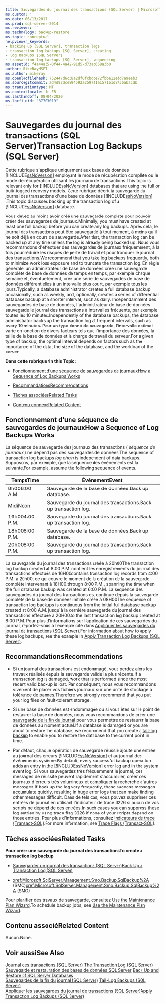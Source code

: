 ```yaml
---
title: Sauvegardes du journal des transactions (SQL Server) | Microsoft Docs
ms.custom: ''
ms.date: 06/13/2017
ms.prod: sql-server-2014
ms.reviewer: ''
ms.technology: backup-restore
ms.topic: conceptual
helpviewer_keywords:
- backing up [SQL Server], transaction logs
- transaction log backups [SQL Server], creating
- log backups [SQL Server[
- transaction log backups [SQL Server], sequencing
ms.assetid: f4a44a35-0f44-4a42-91d5-d73ac658a3b0
author: MikeRayMSFT
ms.author: mikeray
ms.openlocfilehash: 752447d6c38a2df0fcbdce72fbba12edd7a9eeb3
ms.sourcegitcommit: ad4d92dce894592a259721a1571b1d8736abacdb
ms.translationtype: MT
ms.contentlocale: fr-FR
ms.lasthandoff: 08/04/2020
ms.locfileid: "87703019"
---
```

# <a name="transaction-log-backups-sql-server"></a><span data-ttu-id="1c590-102">Sauvegardes du journal des transactions (SQL Server)</span><span class="sxs-lookup"><span data-stu-id="1c590-102">Transaction Log Backups (SQL Server)</span></span>
  <span data-ttu-id="1c590-103">Cette rubrique s'applique uniquement aux bases de données [!INCLUDE[ssNoVersion](../../includes/ssnoversion-md.md)] employant le mode de récupération complète ou le mode de récupération utilisant les journaux de transactions.</span><span class="sxs-lookup"><span data-stu-id="1c590-103">This topic is relevant only for [!INCLUDE[ssNoVersion](../../includes/ssnoversion-md.md)] databases that are using the full or bulk-logged recovery models.</span></span> <span data-ttu-id="1c590-104">Cette rubrique décrit la sauvegarde du journal des transactions d'une base de données [!INCLUDE[ssNoVersion](../../includes/ssnoversion-md.md)] .</span><span class="sxs-lookup"><span data-stu-id="1c590-104">This topic discusses backing up the transaction log of a [!INCLUDE[ssNoVersion](../../includes/ssnoversion-md.md)] database.</span></span>  
  
 <span data-ttu-id="1c590-105">Vous devez au moins avoir créé une sauvegarde complète pour pouvoir créer des sauvegardes de journaux.</span><span class="sxs-lookup"><span data-stu-id="1c590-105">Minimally, you must have created at least one full backup before you can create any log backups.</span></span> <span data-ttu-id="1c590-106">Après cela, le journal des transactions peut être sauvegardé à tout moment, à moins qu'il ne soit déjà en cours de sauvegarde.</span><span class="sxs-lookup"><span data-stu-id="1c590-106">After that, the transaction log can be backed up at any time unless the log is already being backed up.</span></span> <span data-ttu-id="1c590-107">Nous vous recommandons d'effectuer des sauvegardes de journaux fréquemment, à la fois pour réduire les risques de perte de travail et pour tronquer le journal des transactions.</span><span class="sxs-lookup"><span data-stu-id="1c590-107">We recommend that you take log backups frequently, both to minimize work loss exposure and to truncate the transaction log.</span></span> <span data-ttu-id="1c590-108">En règle générale, un administrateur de base de données crée une sauvegarde complète de base de données de temps en temps, par exemple chaque semaine et, éventuellement, crée une série de sauvegardes de base de données différentielles à un intervalle plus court, par exemple tous les jours.</span><span class="sxs-lookup"><span data-stu-id="1c590-108">Typically, a database administrator creates a full database backup occasionally, such as weekly, and, optionally, creates a series of differential database backup at a shorter interval, such as daily.</span></span> <span data-ttu-id="1c590-109">Indépendamment des sauvegardes de base de données, l'administrateur de base de données sauvegarde le journal des transactions à intervalles fréquents, par exemple toutes les 10 minutes.</span><span class="sxs-lookup"><span data-stu-id="1c590-109">Independently of the database backups, the database administrator backs up the transaction log at frequent intervals, such as every 10 minutes.</span></span> <span data-ttu-id="1c590-110">Pour un type donné de sauvegarde, l'intervalle optimal varie en fonction de divers facteurs tels que l'importance des données, la taille de la base de données et la charge de travail du serveur.</span><span class="sxs-lookup"><span data-stu-id="1c590-110">For a given type of backup, the optimal interval depends on factors such as the importance of the data, the size of the database, and the workload of the server.</span></span>  
  
 <span data-ttu-id="1c590-111">**Dans cette rubrique :**</span><span class="sxs-lookup"><span data-stu-id="1c590-111">**In this Topic:**</span></span>  
  
-   [<span data-ttu-id="1c590-112">Fonctionnement d’une séquence de sauvegardes de journaux</span><span class="sxs-lookup"><span data-stu-id="1c590-112">How a Sequence of Log Backups Works</span></span>](#LogBackupSequence)  
  
-   [<span data-ttu-id="1c590-113">Recommandations</span><span class="sxs-lookup"><span data-stu-id="1c590-113">Recommendations</span></span>](#Recommendations)  
  
-   [<span data-ttu-id="1c590-114">Tâches associées</span><span class="sxs-lookup"><span data-stu-id="1c590-114">Related Tasks</span></span>](#RelatedTasks)  
  
-   [<span data-ttu-id="1c590-115">Contenu connexe</span><span class="sxs-lookup"><span data-stu-id="1c590-115">Related Content</span></span>](#RelatedContent)  
  
##  <a name="how-a-sequence-of-log-backups-works"></a><a name="LogBackupSequence"></a><span data-ttu-id="1c590-116">Fonctionnement d’une séquence de sauvegardes de journaux</span><span class="sxs-lookup"><span data-stu-id="1c590-116">How a Sequence of Log Backups Works</span></span>  
 <span data-ttu-id="1c590-117">La séquence de sauvegarde des journaux des transactions ( *séquence de journaux* ) ne dépend pas des sauvegardes de données.</span><span class="sxs-lookup"><span data-stu-id="1c590-117">The sequence of transaction log backups *log chain* is independent of data backups.</span></span> <span data-ttu-id="1c590-118">Supposons, par exemple, que la séquence des événements est la suivante.</span><span class="sxs-lookup"><span data-stu-id="1c590-118">For example, assume the following sequence of events.</span></span>  
  
|<span data-ttu-id="1c590-119">Temps</span><span class="sxs-lookup"><span data-stu-id="1c590-119">Time</span></span>|<span data-ttu-id="1c590-120">Événement</span><span class="sxs-lookup"><span data-stu-id="1c590-120">Event</span></span>|  
|----------|-----------|  
|<span data-ttu-id="1c590-121">8h00</span><span class="sxs-lookup"><span data-stu-id="1c590-121">8:00 A.M.</span></span>|<span data-ttu-id="1c590-122">Sauvegarde de la base de données.</span><span class="sxs-lookup"><span data-stu-id="1c590-122">Back up database.</span></span>|  
|<span data-ttu-id="1c590-123">Midi</span><span class="sxs-lookup"><span data-stu-id="1c590-123">Noon</span></span>|<span data-ttu-id="1c590-124">Sauvegarde du journal des transactions.</span><span class="sxs-lookup"><span data-stu-id="1c590-124">Back up transaction log.</span></span>|  
|<span data-ttu-id="1c590-125">16h00</span><span class="sxs-lookup"><span data-stu-id="1c590-125">4:00 P.M.</span></span>|<span data-ttu-id="1c590-126">Sauvegarde du journal des transactions.</span><span class="sxs-lookup"><span data-stu-id="1c590-126">Back up transaction log.</span></span>|  
|<span data-ttu-id="1c590-127">18h00</span><span class="sxs-lookup"><span data-stu-id="1c590-127">6:00 P.M.</span></span>|<span data-ttu-id="1c590-128">Sauvegarde de la base de données.</span><span class="sxs-lookup"><span data-stu-id="1c590-128">Back up database.</span></span>|  
|<span data-ttu-id="1c590-129">20h00</span><span class="sxs-lookup"><span data-stu-id="1c590-129">8:00 P.M.</span></span>|<span data-ttu-id="1c590-130">Sauvegarde du journal des transactions.</span><span class="sxs-lookup"><span data-stu-id="1c590-130">Back up transaction log.</span></span>|  
  
 <span data-ttu-id="1c590-131">La sauvegarde du journal des transactions créée à 20h00</span><span class="sxs-lookup"><span data-stu-id="1c590-131">The transaction log backup created at 8:00 P.M.</span></span> <span data-ttu-id="1c590-132">contient les enregistrements du journal des transactions effectués de 16H00</span><span class="sxs-lookup"><span data-stu-id="1c590-132">contains transaction log records from 4:00 P.M.</span></span> <span data-ttu-id="1c590-133">à 20h00, ce qui couvre le moment de la création de la sauvegarde complète intervenant à 18H00.</span><span class="sxs-lookup"><span data-stu-id="1c590-133">through 8:00 P.M., spanning the time when the full database backup was created at 6:00 P.M.</span></span> <span data-ttu-id="1c590-134">La séquence des sauvegardes du journal des transactions est continue depuis la sauvegarde complète de la base de données initiale créée à 08H00</span><span class="sxs-lookup"><span data-stu-id="1c590-134">The sequence of transaction log backups is continuous from the initial full database backup created at 8:00 A.M.</span></span> <span data-ttu-id="1c590-135">jusqu'à la dernière sauvegarde du journal des transactions effectuée à 20H00.</span><span class="sxs-lookup"><span data-stu-id="1c590-135">to the last transaction log backup created at 8:00 P.M.</span></span> <span data-ttu-id="1c590-136">Pour plus d’informations sur l’application de ces sauvegardes du journal, reportez-vous à l’exemple cité dans [Appliquer les sauvegardes du journal de transactions &#40;SQL Server&#41;](transaction-log-backups-sql-server.md).</span><span class="sxs-lookup"><span data-stu-id="1c590-136">For information about how to apply these log backups, see the example in [Apply Transaction Log Backups &#40;SQL Server&#41;](transaction-log-backups-sql-server.md).</span></span>  
  
##  <a name="recommendations"></a><a name="Recommendations"></a> <span data-ttu-id="1c590-137">Recommandations</span><span class="sxs-lookup"><span data-stu-id="1c590-137">Recommendations</span></span>  
  
-   <span data-ttu-id="1c590-138">Si un journal des transactions est endommagé, vous perdez alors les travaux réalisés depuis la sauvegarde valide la plus récente.</span><span class="sxs-lookup"><span data-stu-id="1c590-138">If a transaction log is damaged, work that is performed since the most recent valid backup is lost.</span></span> <span data-ttu-id="1c590-139">Par conséquent, nous vous recommandons vivement de placer vos fichiers journaux sur une unité de stockage à tolérance de pannes.</span><span class="sxs-lookup"><span data-stu-id="1c590-139">Therefore we strongly recommend that you put your log files on fault-tolerant storage.</span></span>  
  
-   <span data-ttu-id="1c590-140">Si une base de données est endommagée ou si vous êtes sur le point de restaurer la base de données, nous vous recommandons de créer une [sauvegarde de la fin du journal](tail-log-backups-sql-server.md) pour vous permettre de restaurer la base de données au moment actuel.</span><span class="sxs-lookup"><span data-stu-id="1c590-140">If a database is damaged or you are about to restore the database, we recommend that you create a [tail-log backup](tail-log-backups-sql-server.md) to enable you to restore the database to the current point in time.</span></span>  
  
-   <span data-ttu-id="1c590-141">Par défaut, chaque opération de sauvegarde réussie ajoute une entrée au journal des erreurs [!INCLUDE[ssNoVersion](../../includes/ssnoversion-md.md)] et au journal des événements système.</span><span class="sxs-lookup"><span data-stu-id="1c590-141">By default, every successful backup operation adds an entry in the [!INCLUDE[ssNoVersion](../../includes/ssnoversion-md.md)] error log and in the system event log.</span></span> <span data-ttu-id="1c590-142">Si vous sauvegardez très fréquemment le journal, ces messages de réussite peuvent rapidement s'accumuler, créer des journaux d'erreurs très volumineux et compliquer la recherche d'autres messages.</span><span class="sxs-lookup"><span data-stu-id="1c590-142">If back up the log very frequently, these success messages accumulate quickly, resulting in huge error logs that can make finding other messages difficult.</span></span> <span data-ttu-id="1c590-143">Dans de tels cas, vous pouvez supprimer ces entrées de journal en utilisant l'indicateur de trace 3226 si aucun de vos scripts ne dépend de ces entrées.</span><span class="sxs-lookup"><span data-stu-id="1c590-143">In such cases you can suppress these log entries by using trace flag 3226 if none of your scripts depend on those entries.</span></span> <span data-ttu-id="1c590-144">Pour plus d’informations, consultez [Indicateurs de trace &#40;Transact-SQL&#41;](/sql/t-sql/database-console-commands/dbcc-traceon-trace-flags-transact-sql).</span><span class="sxs-lookup"><span data-stu-id="1c590-144">For more information, see [Trace Flags &#40;Transact-SQL&#41;](/sql/t-sql/database-console-commands/dbcc-traceon-trace-flags-transact-sql).</span></span>  
  
##  <a name="related-tasks"></a><a name="RelatedTasks"></a> <span data-ttu-id="1c590-145">Tâches associées</span><span class="sxs-lookup"><span data-stu-id="1c590-145">Related Tasks</span></span>  
 <span data-ttu-id="1c590-146">**Pour créer une sauvegarde du journal des transactions**</span><span class="sxs-lookup"><span data-stu-id="1c590-146">**To create a transaction log backup**</span></span>  
  
-   [<span data-ttu-id="1c590-147">Sauvegarder un journal des transactions &#40;SQL Server&#41;</span><span class="sxs-lookup"><span data-stu-id="1c590-147">Back Up a Transaction Log &#40;SQL Server&#41;</span></span>](back-up-a-transaction-log-sql-server.md)  
  
-   <span data-ttu-id="1c590-148"><xref:Microsoft.SqlServer.Management.Smo.Backup.SqlBackup%2A> (SMO)</span><span class="sxs-lookup"><span data-stu-id="1c590-148"><xref:Microsoft.SqlServer.Management.Smo.Backup.SqlBackup%2A> (SMO)</span></span>  
  
 <span data-ttu-id="1c590-149">Pour planifier des travaux de sauvegarde, consultez [Use the Maintenance Plan Wizard](../maintenance-plans/use-the-maintenance-plan-wizard.md).</span><span class="sxs-lookup"><span data-stu-id="1c590-149">To schedule backup jobs, see [Use the Maintenance Plan Wizard](../maintenance-plans/use-the-maintenance-plan-wizard.md).</span></span>  
  
##  <a name="related-content"></a><a name="RelatedContent"></a> <span data-ttu-id="1c590-150">Contenu associé</span><span class="sxs-lookup"><span data-stu-id="1c590-150">Related Content</span></span>  
 <span data-ttu-id="1c590-151">Aucun.</span><span class="sxs-lookup"><span data-stu-id="1c590-151">None.</span></span>  
  
## <a name="see-also"></a><span data-ttu-id="1c590-152">Voir aussi</span><span class="sxs-lookup"><span data-stu-id="1c590-152">See Also</span></span>  
 <span data-ttu-id="1c590-153">[Journal des transactions &#40;SQL Server&#41;](../logs/the-transaction-log-sql-server.md) </span><span class="sxs-lookup"><span data-stu-id="1c590-153">[The Transaction Log &#40;SQL Server&#41;](../logs/the-transaction-log-sql-server.md) </span></span>  
 <span data-ttu-id="1c590-154">[Sauvegarde et restauration des bases de données SQL Server](back-up-and-restore-of-sql-server-databases.md) </span><span class="sxs-lookup"><span data-stu-id="1c590-154">[Back Up and Restore of SQL Server Databases](back-up-and-restore-of-sql-server-databases.md) </span></span>  
 <span data-ttu-id="1c590-155">[Sauvegardes de la fin du journal &#40;SQL Server&#41;](tail-log-backups-sql-server.md) </span><span class="sxs-lookup"><span data-stu-id="1c590-155">[Tail-Log Backups &#40;SQL Server&#41;](tail-log-backups-sql-server.md) </span></span>  
 [<span data-ttu-id="1c590-156">Appliquer les sauvegardes du journal de transactions &#40;SQL Server&#41;</span><span class="sxs-lookup"><span data-stu-id="1c590-156">Apply Transaction Log Backups &#40;SQL Server&#41;</span></span>](transaction-log-backups-sql-server.md)  
  
  
